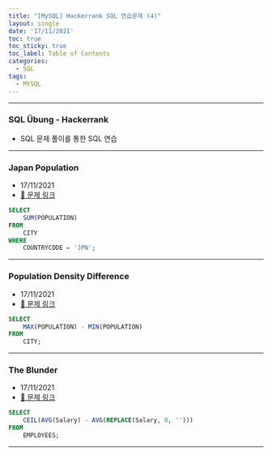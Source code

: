 ```yaml
---
title: "[MySQL] Hackerrank SQL 연습문제 (4)"
layout: single
date: '17/11/2021'
toc: true
toc_sticky: true
toc_label: Table of Contents
categories:
  - SQL
tags:
  - MYSQL
---
```


---
### SQL Übung - Hackerrank
* SQL 문제 풀이를 통한 SQL 연습

---

### Japan Population
* 17/11/2021
* [🔗 문제 링크](https://www.hackerrank.com/challenges/japan-population/problem?isFullScreen=true)

```sql
SELECT
    SUM(POPULATION)
FROM
    CITY
WHERE
    COUNTRYCODE = 'JPN';

```

---

### Population Density Difference
* 17/11/2021
* [🔗 문제 링크](https://www.hackerrank.com/challenges/population-density-difference/problem?isFullScreen=true)

```sql
SELECT
    MAX(POPULATION) - MIN(POPULATION)
FROM
    CITY;

```

---

### The Blunder
* 17/11/2021
* [🔗 문제 링크](https://www.hackerrank.com/challenges/the-blunder/problem?isFullScreen=true)

```sql
SELECT
    CEIL(AVG(Salary) - AVG(REPLACE(Salary, 0, '')))
FROM
    EMPLOYEES;

```

---
